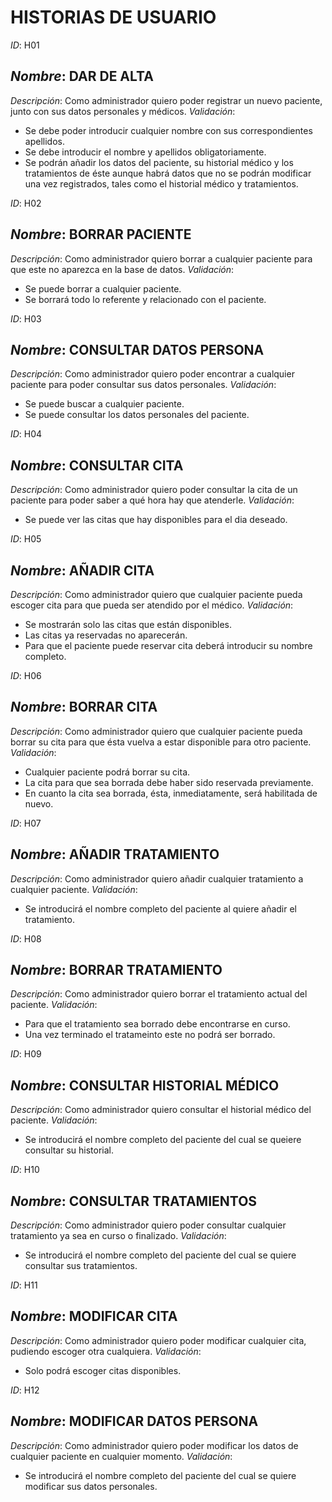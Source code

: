 # **HISTORIAS DE USUARIO**

*ID*: H01       
 ## *Nombre*: **DAR DE ALTA**

*Descripción*: Como administrador quiero poder registrar un nuevo paciente, junto con sus datos personales y médicos.
 *Validación*:
* Se debe poder introducir cualquier nombre con sus correspondientes apellidos.
* Se debe introducir el nombre y apellidos obligatoriamente.
* Se podrán añadir los datos del paciente, su historial médico y los tratamientos de éste aunque habrá datos que no se podrán modificar una vez registrados, tales como el historial médico y tratamientos.
 

*ID*: H02       
## *Nombre*: **BORRAR PACIENTE**

*Descripción*: Como administrador quiero borrar a cualquier paciente para que este no aparezca en la base de datos.
 *Validación*:
* Se puede borrar a cualquier paciente.
* Se borrará todo lo referente y relacionado con el paciente.


*ID*: H03       
## *Nombre*: **CONSULTAR DATOS PERSONA**

*Descripción*: Como administrador quiero poder encontrar a cualquier paciente para poder consultar sus datos personales.
 *Validación*:
* Se puede buscar a cualquier paciente.
* Se puede consultar los datos personales del paciente.


*ID*: H04       
## *Nombre*: **CONSULTAR CITA**

*Descripción*: Como administrador quiero poder consultar la cita de un paciente para poder saber a qué hora hay que atenderle.
 *Validación*:
* Se puede ver las citas que hay disponibles para el dia deseado.
 

*ID*: H05       
## *Nombre*: **AÑADIR CITA**

*Descripción*: Como administrador quiero que cualquier paciente pueda escoger cita para que pueda ser atendido por el médico.
 *Validación*:
* Se mostrarán solo las citas que están disponibles.
* Las citas ya reservadas no aparecerán.
* Para que el paciente puede reservar cita deberá introducir su nombre completo.

 
*ID*: H06       
## *Nombre*: **BORRAR CITA**

*Descripción*: Como administrador quiero que cualquier paciente pueda borrar su cita para que ésta vuelva a estar disponible para otro paciente.
 *Validación*:
* Cualquier paciente podrá borrar su cita. 
* La cita para que sea borrada debe haber sido reservada previamente.
* En cuanto la cita sea borrada, ésta, inmediatamente, será habilitada de nuevo.


*ID*: H07
## *Nombre*: **AÑADIR TRATAMIENTO**

*Descripción*: Como administrador quiero añadir cualquier tratamiento a cualquier paciente. 
 *Validación*:
* Se introducirá el nombre completo del paciente al quiere añadir el tratamiento.


*ID*: H08
## *Nombre*: **BORRAR TRATAMIENTO**

*Descripción*: Como administrador quiero borrar el tratamiento actual del paciente.
 *Validación*:
* Para que el tratamiento sea borrado debe encontrarse en curso.
* Una vez terminado el tratameinto este no podrá ser borrado.


*ID*: H09
## *Nombre*: **CONSULTAR HISTORIAL MÉDICO**

*Descripción*: Como administrador quiero consultar el historial médico del paciente.
 *Validación*: 
* Se introducirá el nombre completo del paciente del cual se queiere consultar su historial.


*ID*: H10
## *Nombre*: **CONSULTAR TRATAMIENTOS**

*Descripción*: Como administrador quiero poder consultar cualquier tratamiento ya sea en curso o finalizado.
 *Validación*:
* Se introducirá el nombre completo del paciente del cual se quiere consultar sus tratamientos.


*ID*: H11
## *Nombre*: **MODIFICAR CITA**

*Descripción*: Como administrador quiero poder modificar cualquier cita, pudiendo escoger otra cualquiera.
 *Validación*:
* Solo podrá escoger citas disponibles.


*ID*: H12
## *Nombre*: **MODIFICAR DATOS PERSONA**

*Descripción*: Como administrador quiero poder modificar los datos de cualquier paciente en cualquier momento.
*Validación*:
* Se introducirá el nombre completo del paciente del cual se quiere modificar sus datos personales. 
